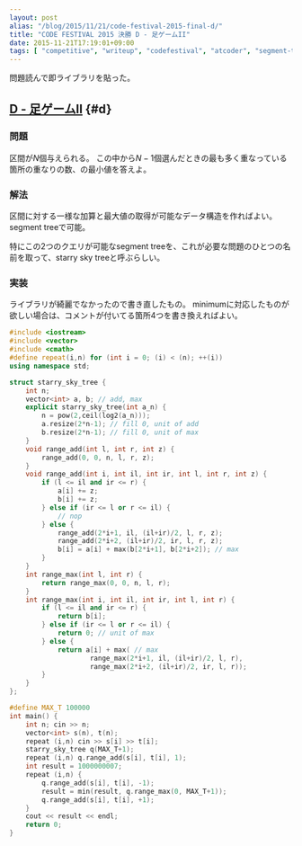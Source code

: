 ```yaml
---
layout: post
alias: "/blog/2015/11/21/code-festival-2015-final-d/"
title: "CODE FESTIVAL 2015 決勝 D - 足ゲームII"
date: 2015-11-21T17:19:01+09:00
tags: [ "competitive", "writeup", "codefestival", "atcoder", "segment-tree", "starry-sky-tree", "range-add-query", "range-maximum-query", "library" ]
---
```


問題読んで即ライブラリを貼った。

<!-- more -->

## [D - 足ゲームII](https://beta.atcoder.jp/contests/code-festival-2015-final-open/tasks/codefestival_2015_final_d) {#d}

### 問題

区間が$N$個与えられる。
この中から$N-1$個選んだときの最も多く重なっている箇所の重なりの数、の最小値を答えよ。

### 解法

区間に対する一様な加算と最大値の取得が可能なデータ構造を作ればよい。
segment treeで可能。

特にこの2つのクエリが可能なsegment treeを、これが必要な問題のひとつの名前を取って、starry sky treeと呼ぶらしい。

### 実装

ライブラリが綺麗でなかったので書き直したもの。
minimumに対応したものが欲しい場合は、コメントが付いてる箇所4つを書き換えればよい。

``` c++
#include <iostream>
#include <vector>
#include <cmath>
#define repeat(i,n) for (int i = 0; (i) < (n); ++(i))
using namespace std;

struct starry_sky_tree {
    int n;
    vector<int> a, b; // add, max
    explicit starry_sky_tree(int a_n) {
        n = pow(2,ceil(log2(a_n)));
        a.resize(2*n-1); // fill 0, unit of add
        b.resize(2*n-1); // fill 0, unit of max
    }
    void range_add(int l, int r, int z) {
        range_add(0, 0, n, l, r, z);
    }
    void range_add(int i, int il, int ir, int l, int r, int z) {
        if (l <= il and ir <= r) {
            a[i] += z;
            b[i] += z;
        } else if (ir <= l or r <= il) {
            // nop
        } else {
            range_add(2*i+1, il, (il+ir)/2, l, r, z);
            range_add(2*i+2, (il+ir)/2, ir, l, r, z);
            b[i] = a[i] + max(b[2*i+1], b[2*i+2]); // max
        }
    }
    int range_max(int l, int r) {
        return range_max(0, 0, n, l, r);
    }
    int range_max(int i, int il, int ir, int l, int r) {
        if (l <= il and ir <= r) {
            return b[i];
        } else if (ir <= l or r <= il) {
            return 0; // unit of max
        } else {
            return a[i] + max( // max
                    range_max(2*i+1, il, (il+ir)/2, l, r),
                    range_max(2*i+2, (il+ir)/2, ir, l, r));
        }
    }
};

#define MAX_T 100000
int main() {
    int n; cin >> n;
    vector<int> s(n), t(n);
    repeat (i,n) cin >> s[i] >> t[i];
    starry_sky_tree q(MAX_T+1);
    repeat (i,n) q.range_add(s[i], t[i], 1);
    int result = 1000000007;
    repeat (i,n) {
        q.range_add(s[i], t[i], -1);
        result = min(result, q.range_max(0, MAX_T+1));
        q.range_add(s[i], t[i], +1);
    }
    cout << result << endl;
    return 0;
}
```
